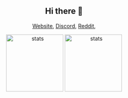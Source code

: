 <h2 align="center">Hi there 👋</h2>
<p align="center">
<a href="https://raksix.wtf" target="_blank">Website</a>,
<a href="https://discord.gg/N9nQrhTNNh" target="_blank">Discord</a>,
<a href="https://www.reddit.com/user/Raksixs" target="_blank">Reddit</a>,
</p>
<p align="center">
<img src="https://github-readme-stats.vercel.app/api?username=Raksix&show_icons=true&theme=tokyonight" width="%100" height="150px" alt="stats" />
<img src="https://github-readme-stats.vercel.app/api/top-langs/?username=Raksix&layout=compact&theme=tokyonight" width="%100" height="150px" alt="stats" />
</p>
